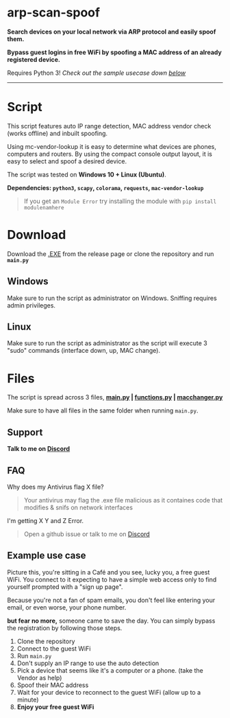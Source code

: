 # arp-scan-spoof
**Search devices on your local network via ARP protocol and easily spoof them.**

**Bypass guest logins in free WiFi by spoofing a MAC address of an already registered device.**

Requires Python 3! *Check out the sample usecase down [below](https://github.com/ScobraScope/arp-scan-spoof#example-use-case)*

-------------

# Script

This script features auto IP range detection, MAC address vendor check (works offline) and inbuilt spoofing.

Using mc-vendor-lookup it is easy to determine what devices are phones, computers and routers. By using the compact console output layout, it is easy to select and spoof a desired device.

The script was tested on **Windows 10 + Linux (Ubuntu)**.

**Dependencies: `python3`, `scapy`, `colorama`, `requests`, `mac-vendor-lookup`**


> If you get an `Module Error` try installing the module with `pip install modulenamhere`

# Download
Download the [.EXE](https://github.com/ScobraScope/arp-scan-spoof/releases/tag/stable) from the release page or clone the repository and run **`main.py`**


## Windows
Make sure to run the script as administrator on Windows. Sniffing requires admin privileges.


## Linux
Make sure to run the script as administrator as the script will execute 3 "sudo" commands (interface down, up, MAC change).

# Files

The script is spread across 3 files, **[main.py](https://github.com/ScobraScope/arp-scan-spoof/blob/main/main.py) | [functions.py](https://github.com/ScobraScope/arp-scan-spoof/blob/main/functions.py) | [macchanger.py](https://github.com/ScobraScope/arp-scan-spoof/blob/main/macchanger.py)**

Make sure to have all files in the same folder when running `main.py`.

## Support

**Talk to me on [Discord](https://discord.6A31.com)**

## FAQ

Why does my Antivirus flag X file?
> Your antivirus may flag the .exe file malicious as it containes code that modifies & snifs on network interfaces

I'm getting X Y and Z Error.
> Open a github issue or talk to me on [Discord](https://discord.6A31.com)

## Example use case

Picture this, you're sitting in a Café and you see, lucky you, a free guest WiFi.
You connect to it expecting to have a simple web access only to find yourself prompted with a "sign up page".

Because you're not a fan of spam emails, you don't feel like entering your email, or even worse, your phone number.

**but fear no more,** someone came to save the day. You can simply bypass the registration by following those steps.

1. Clone the repository
2. Connect to the guest WiFi
3. Run `main.py`
4. Don't supply an IP range to use the auto detection
5. Pick a device that seems like it's a computer or a phone. (take the Vendor as help)
6. Spoof their MAC address
7. Wait for your device to reconnect to the guest WiFi (allow up to a minute)
8. **Enjoy your free guest WiFi**
